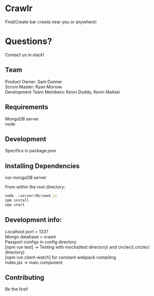 Crawlr
=======
Find/Create bar crawls near you or anywhere!  

Questions?
==========
Contact us in slack!  

Team
-----
Product Owner: Sam Donner  
Scrum Master: Ryan Morrow  
Development Team Members: Kevin Doddy, Kevin Maitski  

Requirements
-------------
MongoDB server  
node

Development
------------
Specifics in package.json

Installing Dependencies
------------------------
run mongoDB server  
  
From within the root directory:  
```javascript
node ./server/db/seed.js  
npm install  
npm start  
```

Development info:
------------------
Localhost port = 1337  
Mongo database = crawlr  
Passport configs in config directory  
[npm run test] -> Testing with mocha(test directory) and circleci(.circleci directory)  
[npm run client-watch] for constant webpack compiling  
index.jsx -> main component  

Contributing
-------------
Be the first!
